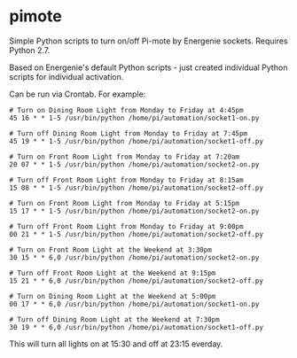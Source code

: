 # pimote
Simple Python scripts to turn on/off Pi-mote by Energenie sockets. Requires Python 2.7.

Based on Energenie's default Python scripts - just created individual Python scripts for individual activation.

Can be run via Crontab. For example:

	# Turn on Dining Room Light from Monday to Friday at 4:45pm
	45 16 * * 1-5 /usr/bin/python /home/pi/automation/socket1-on.py

	# Turn off Dining Room Light from Monday to Friday at 7:45pm
	45 19 * * 1-5 /usr/bin/python /home/pi/automation/socket1-off.py

	# Turn on Front Room Light from Monday to Friday at 7:20am
	20 07 * * 1-5 /usr/bin/python /home/pi/automation/socket2-on.py

	# Turn off Front Room Light from Monday to Friday at 8:15am
	15 08 * * 1-5 /usr/bin/python /home/pi/automation/socket2-off.py

	# Turn on Front Room Light from Monday to Friday at 5:15pm
	15 17 * * 1-5 /usr/bin/python /home/pi/automation/socket2-on.py

	# Turn off Front Room Light from Monday to Friday at 9:00pm
	00 21 * * 1-5 /usr/bin/python /home/pi/automation/socket2-off.py

	# Turn on Front Room Light at the Weekend at 3:30pm
	30 15 * * 6,0 /usr/bin/python /home/pi/automation/socket2-on.py

	# Turn off Front Room Light at the Weekend at 9:15pm
	15 21 * * 6,0 /usr/bin/python /home/pi/automation/socket2-off.py

	# Turn on Dining Room Light at the Weekend at 5:00pm
	00 17 * * 6,0 /usr/bin/python /home/pi/automation/socket1-on.py

	# Turn off Dining Room Light at the Weekend at 7:30pm
	30 19 * * 6,0 /usr/bin/python /home/pi/automation/socket1-off.py

This will turn all lights on at 15:30 and off at 23:15 everday.